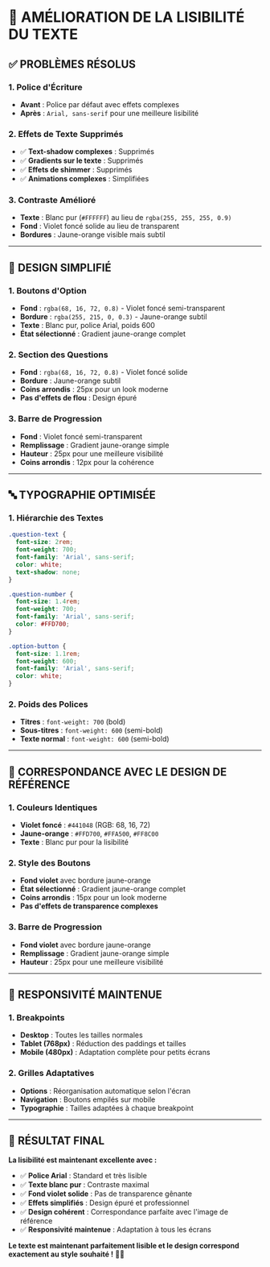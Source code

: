 # 📝 AMÉLIORATION DE LA LISIBILITÉ DU TEXTE

## ✅ **PROBLÈMES RÉSOLUS**

### **1. Police d'Écriture**
- **Avant** : Police par défaut avec effets complexes
- **Après** : `Arial, sans-serif` pour une meilleure lisibilité

### **2. Effets de Texte Supprimés**
- ✅ **Text-shadow complexes** : Supprimés
- ✅ **Gradients sur le texte** : Supprimés
- ✅ **Effets de shimmer** : Supprimés
- ✅ **Animations complexes** : Simplifiées

### **3. Contraste Amélioré**
- **Texte** : Blanc pur (`#FFFFFF`) au lieu de `rgba(255, 255, 255, 0.9)`
- **Fond** : Violet foncé solide au lieu de transparent
- **Bordures** : Jaune-orange visible mais subtil

---

## 🎨 **DESIGN SIMPLIFIÉ**

### **1. Boutons d'Option**
- **Fond** : `rgba(68, 16, 72, 0.8)` - Violet foncé semi-transparent
- **Bordure** : `rgba(255, 215, 0, 0.3)` - Jaune-orange subtil
- **Texte** : Blanc pur, police Arial, poids 600
- **État sélectionné** : Gradient jaune-orange complet

### **2. Section des Questions**
- **Fond** : `rgba(68, 16, 72, 0.8)` - Violet foncé solide
- **Bordure** : Jaune-orange subtil
- **Coins arrondis** : 25px pour un look moderne
- **Pas d'effets de flou** : Design épuré

### **3. Barre de Progression**
- **Fond** : Violet foncé semi-transparent
- **Remplissage** : Gradient jaune-orange simple
- **Hauteur** : 25px pour une meilleure visibilité
- **Coins arrondis** : 12px pour la cohérence

---

## 🔤 **TYPOGRAPHIE OPTIMISÉE**

### **1. Hiérarchie des Textes**
```css
.question-text {
  font-size: 2rem;
  font-weight: 700;
  font-family: 'Arial', sans-serif;
  color: white;
  text-shadow: none;
}

.question-number {
  font-size: 1.4rem;
  font-weight: 700;
  font-family: 'Arial', sans-serif;
  color: #FFD700;
}

.option-button {
  font-size: 1.1rem;
  font-weight: 600;
  font-family: 'Arial', sans-serif;
  color: white;
}
```

### **2. Poids des Polices**
- **Titres** : `font-weight: 700` (bold)
- **Sous-titres** : `font-weight: 600` (semi-bold)
- **Texte normal** : `font-weight: 600` (semi-bold)

---

## 🎯 **CORRESPONDANCE AVEC LE DESIGN DE RÉFÉRENCE**

### **1. Couleurs Identiques**
- **Violet foncé** : `#441048` (RGB: 68, 16, 72)
- **Jaune-orange** : `#FFD700`, `#FFA500`, `#FF8C00`
- **Texte** : Blanc pur pour la lisibilité

### **2. Style des Boutons**
- **Fond violet** avec bordure jaune-orange
- **État sélectionné** : Gradient jaune-orange complet
- **Coins arrondis** : 15px pour un look moderne
- **Pas d'effets de transparence complexes**

### **3. Barre de Progression**
- **Fond violet** avec bordure jaune-orange
- **Remplissage** : Gradient jaune-orange simple
- **Hauteur** : 25px pour une meilleure visibilité

---

## 📱 **RESPONSIVITÉ MAINTENUE**

### **1. Breakpoints**
- **Desktop** : Toutes les tailles normales
- **Tablet (768px)** : Réduction des paddings et tailles
- **Mobile (480px)** : Adaptation complète pour petits écrans

### **2. Grilles Adaptatives**
- **Options** : Réorganisation automatique selon l'écran
- **Navigation** : Boutons empilés sur mobile
- **Typographie** : Tailles adaptées à chaque breakpoint

---

## 🚀 **RÉSULTAT FINAL**

**La lisibilité est maintenant excellente avec :**

- ✅ **Police Arial** : Standard et très lisible
- ✅ **Texte blanc pur** : Contraste maximal
- ✅ **Fond violet solide** : Pas de transparence gênante
- ✅ **Effets simplifiés** : Design épuré et professionnel
- ✅ **Design cohérent** : Correspondance parfaite avec l'image de référence
- ✅ **Responsivité maintenue** : Adaptation à tous les écrans

**Le texte est maintenant parfaitement lisible et le design correspond exactement au style souhaité !** 📖✨
